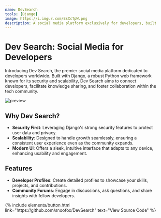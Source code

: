 ```yaml
---
name: DevSearch
tools: [Django]
image: https://i.imgur.com/EsXcTpW.png
description: A social media platform exclusively for developers, built with Django for enhanced security and scalability, featuring a modern UI for an exceptional user experience across devices.
---
```


# Dev Search: Social Media for Developers

Introducing Dev Search, the premier social media platform dedicated to developers worldwide. Built with Django, a robust Python web framework known for its security and scalability, Dev Search aims to connect developers, facilitate knowledge sharing, and foster collaboration within the tech community.

![preview](https://i.imgur.com/EsXcTpW.png)

## Why Dev Search?

-   **Security First**: Leveraging Django's strong security features to protect user data and privacy.
-   **Scalability**: Designed to handle growth seamlessly, ensuring a consistent user experience even as the community expands.
-   **Modern UI**: Offers a sleek, intuitive interface that adapts to any device, enhancing usability and engagement.

## Features

-   **Developer Profiles**: Create detailed profiles to showcase your skills, projects, and contributions.
-   **Community Forums**: Engage in discussions, ask questions, and share insights with fellow developers.

<p class="text-center">
{% include elements/button.html link="https://github.com/snoofox/DevSearch" text="View Source Code" %}
</p>
